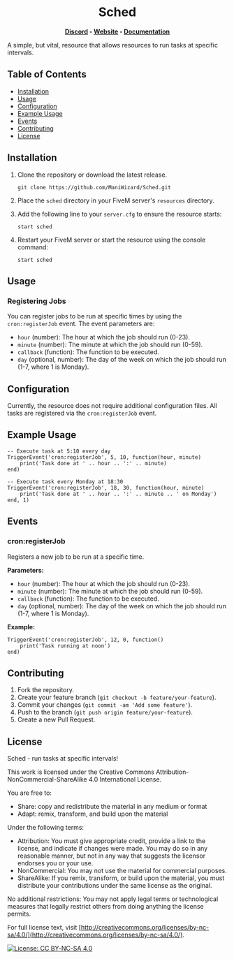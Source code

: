 <h1 align='center'>Sched</h1>
<p align='center'>
    <b><a href='https://discord.gg/K8aKgT9KUS'>Discord</a> - <a href='https://fivem.immani.net/'>Website</a> - <a href='https://documentation.fivem.immani.net/Sched'>Documentation</a></b>
</p>

A simple, but vital, resource that allows resources to run tasks at specific intervals.

## Table of Contents

*   [Installation](#installation)
*   [Usage](#usage)
*   [Configuration](#configuration)
*   [Example Usage](#example-usage)
*   [Events](#events)
*   [Contributing](#contributing)
*   [License](#license)

## Installation

1.  Clone the repository or download the latest release.
    
    ```
    git clone https://github.com/ManiWizard/Sched.git
    ```
    
2.  Place the `sched` directory in your FiveM server's `resources` directory.
    
3.  Add the following line to your `server.cfg` to ensure the resource starts:
    
    ```
    start sched
    ```
    
4.  Restart your FiveM server or start the resource using the console command:
    
    ```
    start sched
    ```
    

## Usage

### Registering Jobs

You can register jobs to be run at specific times by using the `cron:registerJob` event. The event parameters are:

*   `hour` (number): The hour at which the job should run (0-23).
*   `minute` (number): The minute at which the job should run (0-59).
*   `callback` (function): The function to be executed.
*   `day` (optional, number): The day of the week on which the job should run (1-7, where 1 is Monday).

## Configuration

Currently, the resource does not require additional configuration files. All tasks are registered via the `cron:registerJob` event.

## Example Usage

```
-- Execute task at 5:10 every day
TriggerEvent('cron:registerJob', 5, 10, function(hour, minute)
    print('Task done at ' .. hour .. ':' .. minute)
end)

-- Execute task every Monday at 18:30
TriggerEvent('cron:registerJob', 18, 30, function(hour, minute)
    print('Task done at ' .. hour .. ':' .. minute .. ' on Monday')
end, 1)
```

## Events

### cron:registerJob

Registers a new job to be run at a specific time.

**Parameters:**

*   `hour` (number): The hour at which the job should run (0-23).
*   `minute` (number): The minute at which the job should run (0-59).
*   `callback` (function): The function to be executed.
*   `day` (optional, number): The day of the week on which the job should run (1-7, where 1 is Monday).

**Example:**

```
TriggerEvent('cron:registerJob', 12, 0, function()
    print('Task running at noon')
end)
```

## Contributing

1.  Fork the repository.
2.  Create your feature branch (`git checkout -b feature/your-feature`).
3.  Commit your changes (`git commit -am 'Add some feature'`).
4.  Push to the branch (`git push origin feature/your-feature`).
5.  Create a new Pull Request.

## License

Sched - run tasks at specific intervals!

This work is licensed under the Creative Commons Attribution-NonCommercial-ShareAlike 4.0 International License.

You are free to:

*   Share: copy and redistribute the material in any medium or format
*   Adapt: remix, transform, and build upon the material

Under the following terms:

*   Attribution: You must give appropriate credit, provide a link to the license, and indicate if changes were made. You may do so in any reasonable manner, but not in any way that suggests the licensor endorses you or your use.
*   NonCommercial: You may not use the material for commercial purposes.
*   ShareAlike: If you remix, transform, or build upon the material, you must distribute your contributions under the same license as the original.

No additional restrictions: You may not apply legal terms or technological measures that legally restrict others from doing anything the license permits.

For full license text, visit [http://creativecommons.org/licenses/by-nc-sa/4.0/](http://creativecommons.org/licenses/by-nc-sa/4.0/).

[![License: CC BY-NC-SA 4.0](https://licensebuttons.net/l/by-nc-sa/4.0/88x31.png)](http://creativecommons.org/licenses/by-nc-sa/4.0/)
